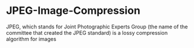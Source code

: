# JPEG-Image-Compression


JPEG, which stands for Joint Photographic Experts Group (the name of the committee that created the JPEG standard) is a lossy compression algorithm for images
